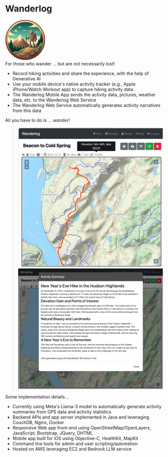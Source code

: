 <!--
Copyright (c) 2024 Thomas Mikalsen. Subject to the MIT License 
-->
Wanderlog
=========

![alt wanderlog](./wanderlog-icon.png)<br>
For those who wander ... but are not necessarily lost!

* Record hiking activities and share the experience, with the help of Generative AI
* Use your mobile device's native activity tracker (e.g., Apple iPhone/Watch
  Workout app) to capture hiking activity data
* The Wanderlog Mobile App sends the activity data, pictures, weather data, etc.
to the Wanderlog Web Service
* The Wanderlog Web Service automatically generates activity narratives from this data

All you have to do is ... *wander*!

> ![Wanderlog screenshot-1](wlg-screenshot-1.jpg "Wanderlog")
> ![Wanderlog screenshot-2](wlg-screenshot-2.jpg "Wanderlog")

Some implementation details...

- Currently using Meta's Llama-3 model to automatically generate activity
summaries from GPS data and activity statistics
- Backend APIs and app server implemented in Java and leveraging CouchDB, Nginx,
Docker 
- Responsive Web app front-end using OpenStreetMap/OpenLayers, JavaScript, Bootstrap,
JQuery, DHTML
- Mobile app built for iOS using Objective-C, HealthKit, MapKit
- Command line tools for admin and user scripting/automation
- Hosted on AWS leveraging EC2 and Bedrock LLM service
